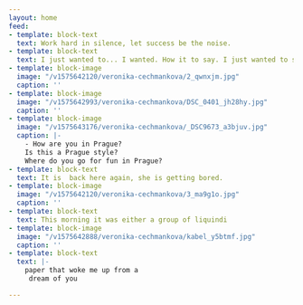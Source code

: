 ```yaml
---
layout: home
feed:
- template: block-text
  text: Work hard in silence, let success be the noise.
- template: block-text
  text: I just wanted to... I wanted. How it to say. I just wanted to say, that…
- template: block-image
  image: "/v1575642120/veronika-cechmankova/2_qwnxjm.jpg"
  caption: ''
- template: block-image
  image: "/v1575642993/veronika-cechmankova/DSC_0401_jh28hy.jpg"
  caption: ''
- template: block-image
  image: "/v1575643176/veronika-cechmankova/_DSC9673_a3bjuv.jpg"
  caption: |-
    - How are you in Prague?
    Is this a Prague style?
    Where do you go for fun in Prague?
- template: block-text
  text: It is  back here again, she is getting bored.
- template: block-image
  image: "/v1575642120/veronika-cechmankova/3_ma9g1o.jpg"
  caption: ''
- template: block-text
  text: This morning it was either a group of liquindi
- template: block-image
  image: "/v1575642888/veronika-cechmankova/kabel_y5btmf.jpg"
  caption: ''
- template: block-text
  text: |-
    paper that woke me up from a
     dream of you

---
```

